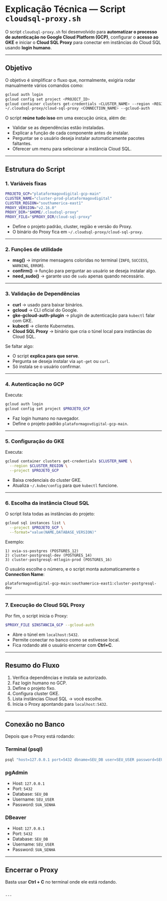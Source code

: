 
# Explicação Técnica — Script `cloudsql-proxy.sh`

O script `cloudsql-proxy.sh` foi desenvolvido para **automatizar o processo de autenticação no Google Cloud Platform (GCP)**, configurar o **acesso ao GKE** e iniciar o **Cloud SQL Proxy** para conectar em instâncias do Cloud SQL usando **login humano**.

---

## Objetivo

O objetivo é simplificar o fluxo que, normalmente, exigiria rodar manualmente vários comandos como:

```bash
gcloud auth login
gcloud config set project <PROJECT_ID>
gcloud container clusters get-credentials <CLUSTER_NAME> --region <REGION>
~/.cloudsql-proxy/cloud-sql-proxy <CONNECTION_NAME> --gcloud-auth
````

O script **reúne tudo isso** em uma execução única, além de:

* Validar se as dependências estão instaladas.
* Explicar a função de cada componente antes de instalar.
* Perguntar se o usuário deseja instalar automaticamente pacotes faltantes.
* Oferecer um menu para selecionar a instância Cloud SQL.

---

## Estrutura do Script

### 1. Variáveis fixas

```bash
PROJETO_GCP="plataformagovdigital-gcp-main"
CLUSTER_NAME="cluster-prod-plataformagovdigital"
CLUSTER_REGION="southamerica-east1"
PROXY_VERSION="v2.16.0"
PROXY_DIR="$HOME/.cloudsql-proxy"
PROXY_FILE="$PROXY_DIR/cloud-sql-proxy"
```

* Define o projeto padrão, cluster, região e versão do Proxy.
* O binário do Proxy fica em `~/.cloudsql-proxy/cloud-sql-proxy`.

---

### 2. Funções de utilidade

* **msg()** → imprime mensagens coloridas no terminal (`INFO`, `SUCCESS`, `WARNING`, `ERROR`).
* **confirm()** → função para perguntar ao usuário se deseja instalar algo.
* **need\_sudo()** → garante uso de `sudo` apenas quando necessário.

---

### 3. Validação de Dependências

* **curl** → usado para baixar binários.
* **gcloud** → CLI oficial do Google.
* **gke-gcloud-auth-plugin** → plugin de autenticação para `kubectl` falar com GKE.
* **kubectl** → cliente Kubernetes.
* **Cloud SQL Proxy** → binário que cria o túnel local para instâncias do Cloud SQL.

Se faltar algo:

* O script **explica para que serve**.
* Pergunta se deseja instalar via `apt-get` ou `curl`.
* Só instala se o usuário confirmar.

---

### 4. Autenticação no GCP

Executa:

```bash
gcloud auth login
gcloud config set project $PROJETO_GCP
```

* Faz login humano no navegador.
* Define o projeto padrão `plataformagovdigital-gcp-main`.

---

### 5. Configuração do GKE

Executa:

```bash
gcloud container clusters get-credentials $CLUSTER_NAME \
  --region $CLUSTER_REGION \
  --project $PROJETO_GCP
```

* Baixa credenciais do cluster GKE.
* Atualiza `~/.kube/config` para que `kubectl` funcione.

---

### 6. Escolha da instância Cloud SQL

O script lista todas as instâncias do projeto:

```bash
gcloud sql instances list \
  --project $PROJETO_GCP \
  --format="value(NAME,DATABASE_VERSION)"
```

Exemplo:

```
1) xvia-ss-postgres (POSTGRES_12)
2) cluster-postgresql-dev (POSTGRES_14)
3) cluster-postgresql-mtlogin-prod (POSTGRES_16)
```

O usuário escolhe o número, e o script monta automaticamente o **Connection Name**:

```
plataformagovdigital-gcp-main:southamerica-east1:cluster-postgresql-dev
```

---

### 7. Execução do Cloud SQL Proxy

Por fim, o script inicia o Proxy:

```bash
$PROXY_FILE $INSTANCIA_GCP --gcloud-auth
```

* Abre o túnel em `localhost:5432`.
* Permite conectar no banco como se estivesse local.
* Fica rodando até o usuário encerrar com **Ctrl+C**.

---

## Resumo do Fluxo

1. Verifica dependências e instala se autorizado.
2. Faz login humano no GCP.
3. Define o projeto fixo.
4. Configura cluster GKE.
5. Lista instâncias Cloud SQL → você escolhe.
6. Inicia o Proxy apontando para `localhost:5432`.

---

## Conexão no Banco

Depois que o Proxy está rodando:

### Terminal (psql)

```bash
psql "host=127.0.0.1 port=5432 dbname=SEU_DB user=SEU_USER password=SEU_PASSWORD"
```

### pgAdmin

* Host: `127.0.0.1`
* Port: `5432`
* Database: `SEU_DB`
* Username: `SEU_USER`
* Password: `SUA_SENHA`

### DBeaver

* Host: `127.0.0.1`
* Port: `5432`
* Database: `SEU_DB`
* Username: `SEU_USER`
* Password: `SUA_SENHA`

---

## Encerrar o Proxy

Basta usar **Ctrl + C** no terminal onde ele está rodando.

```

---
